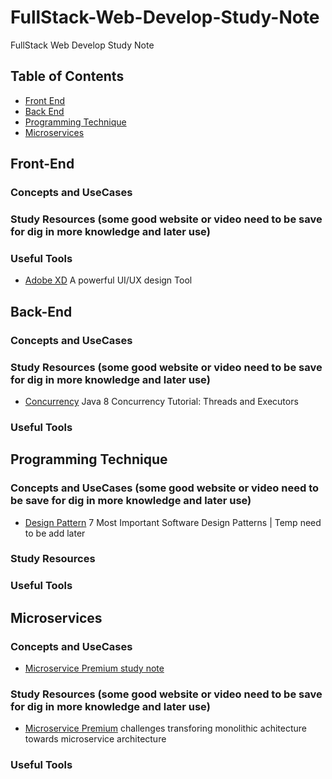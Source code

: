 # FullStack-Web-Develop-Study-Note
FullStack Web Develop Study Note


## Table of Contents
* [Front End](#Front-End)
* [Back End](#Back-End)
* [Programming Technique](#Programming-Technique)
* [Microservices](#Microservices)

## Front-End
### Concepts and UseCases
### Study Resources (some good website or video need to be save for dig in more knowledge and later use)
### Useful Tools 
* [Adobe XD](https://www.adobe.com/products/xd.html) A powerful UI/UX design Tool

## Back-End
### Concepts and UseCases
### Study Resources (some good website or video need to be save for dig in more knowledge and later use)
* [Concurrency](https://winterbe.com/posts/2015/04/07/java8-concurrency-tutorial-thread-executor-examples/) Java 8 Concurrency Tutorial: Threads and Executors
### Useful Tools

## Programming Technique
### Concepts and UseCases (some good website or video need to be save for dig in more knowledge and later use)
* [Design Pattern](https://medium.com/educative/the-7-most-important-software-design-patterns-d60e546afb0e) 7 Most Important Software Design Patterns | Temp need to be add later
### Study Resources
### Useful Tools

## Microservices
### Concepts and UseCases
* [Microservice Premium study note]() 
### Study Resources (some good website or video need to be save for dig in more knowledge and later use)
* [Microservice Premium](https://helda.helsinki.fi/bitstream/handle/10138/234239/transforming-monolithic-architecture.pdf?sequence=2&isAllowed=y) challenges transforing monolithic achitecture towards microservice architecture 
### Useful Tools 


